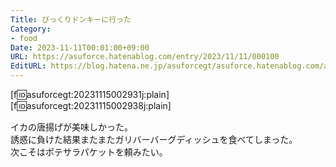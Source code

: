 ```yaml
---
Title: びっくりドンキーに行った
Category:
- food
Date: 2023-11-11T00:01:00+09:00
URL: https://asuforce.hatenablog.com/entry/2023/11/11/000100
EditURL: https://blog.hatena.ne.jp/asuforcegt/asuforce.hatenablog.com/atom/entry/6801883189058846228
---
```


[f:id:asuforcegt:20231115002931j:plain][f:id:asuforcegt:20231115002938j:plain]

イカの唐揚げが美味しかった。  
誘惑に負けた結果またまたガリバーバーグディッシュを食べてしまった。  
次こそはポテサラパケットを頼みたい。
